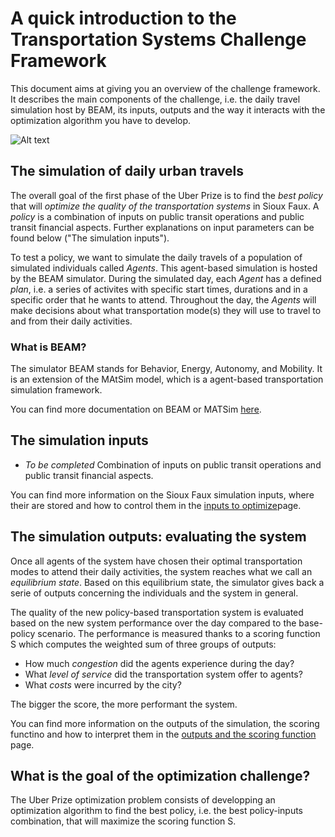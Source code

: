# A quick introduction to the Transportation Systems Challenge Framework

This document aims at giving you an overview of the challenge framework. It describes the main components of the challenge, i.e. the daily travel simulation host by BEAM, its inputs, outputs and the way it interacts with the optimization algorithm you have to develop.   

![Alt text](https://github.com/vgolfier/Uber-Prize-Starter-Kit/blob/master/Images/Overview%20Challenge%20Framework.png)

## The simulation of daily urban travels

The overall goal of the first phase of the Uber Prize is to find the *best policy* that will *optimize the quality of the  transportation systems* in Sioux Faux. A *policy* is a combination of inputs on public transit operations and public transit financial aspects. Further explanations on input parameters can be found below ("The simulation inputs").

To test a policy, we want to simulate the daily travels of a population of simulated individuals called *Agents*. This agent-based simulation is hosted by the BEAM simulator. During the simulated day, each *Agent* has a defined *plan*, i.e. a series of activites with specific start times, durations and in a specific order that he wants to attend. Throughout the day, the *Agents* will make decisions about what transportation mode(s) they will use to travel to and from their daily activities. 

### What is BEAM?

The simulator BEAM stands for Behavior, Energy, Autonomy, and Mobility. It is an extension of the MAtSim model, which is a agent-based transportation simulation framework.

You can find more documentation on BEAM or MATSim [here](https://beam.readthedocs.io/en/latest/about.html#overview).

## The simulation inputs

- *To be completed*
Combination of inputs on public transit operations and public transit financial aspects.

You can find more information on the Sioux Faux simulation inputs, where their are stored and how to control them in the [inputs to optimize](https://github.com/vgolfier/Uber-Prize-Starter-Kit-/blob/master/docs/Which-inputs-should-I-optimize%3F.md)page.

## The simulation outputs: evaluating the system 

Once all agents of the system have chosen their optimal transportation modes to attend their daily activities, the system reaches what we call an *equilibrium state*. Based on this equilibrium state, the simulator gives back a serie of outputs concerning the individuals and the system in general. 

The quality of the new policy-based transportation system is evaluated based on the new system performance over the day compared to the base-policy scenario. The performance is measured thanks to a scoring function S which computes the weighted sum of three groups of outputs:

* How much *congestion* did the agents experience during the day?
* What *level of service* did the transportation system offer to agents?
* What *costs* were incurred by the city?

The bigger the score, the more performant the system.

You can find more information on the outputs of the simulation, the scoring functino and how to interpret them in the [outputs and the scoring function](https://github.com/vgolfier/Uber-Prize-Starter-Kit/blob/master/docs/Understanding_the_outputs_and_the%20scoring_function.md) page.

## What is the goal of the optimization challenge?  

The Uber Prize optimization problem consists of developping an optimization algorithm to find the best policy, i.e. the best policy-inputs combination, that will maximize the scoring function S.
